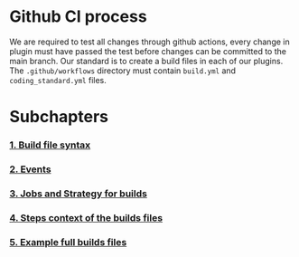 # Github CI process
We are required to test all changes through github actions, every change in plugin must have passed the test
before changes can be committed to the main branch.
Our standard is to create a build files in each of our plugins. The `.github/workflows` directory
must contain `build.yml` and `coding_standard.yml` files.
# Subchapters
### [1. Build file syntax](./doc/GithubBuilds/1_BuildSyntaxSubchapter.md)
### [2. Events](./doc/GithubBuilds/2_EventsSubchapter.md)
### [3. Jobs and Strategy for builds](./doc/GithubBuilds/3_JobsAndStrategySubchapter.md)
### [4. Steps context of the builds files](./doc/GithubBuilds/')
### [5. Example full builds files](./doc/GithubBuilds/')

